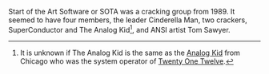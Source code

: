Start of the Art Software or SOTA was a cracking group from 1989. It seemed to have four members, the leader Cinderella Man, two crackers, SuperConductor and The Analog Kid[^1], and ANSI artist Tom Sawyer.

[^1]: It is unknown if The Analog Kid is the same as the [Analog Kid](/p/analog-kid) from Chicago who was the system operator of [Twenty One Twelve](https://demozoo.org/bbs/4211/).